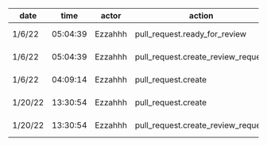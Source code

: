 | date    | time     | actor   | action                             | repo                  | user    | data.team | data.new_repo_permission | data.old_repo_permission |
| ------- | -------- | ------- | ---------------------------------- | --------------------- | ------- | --------- | ------------------------ | ------------------------ |
| 1/6/22  | 05:04:39 | Ezzahhh | pull_request.ready_for_review      | hyperledger/besu-docs | Ezzahhh |           |                          |                          |
| 1/6/22  | 05:04:39 | Ezzahhh | pull_request.create_review_request | hyperledger/besu-docs | Ezzahhh |           |                          |                          |
| 1/6/22  | 04:09:14 | Ezzahhh | pull_request.create                | hyperledger/besu-docs | Ezzahhh |           |                          |                          |
| 1/20/22 | 13:30:54 | Ezzahhh | pull_request.create                | hyperledger/besu-docs | Ezzahhh |           |                          |                          |
| 1/20/22 | 13:30:54 | Ezzahhh | pull_request.create_review_request | hyperledger/besu-docs | Ezzahhh |           |                          |                          |
